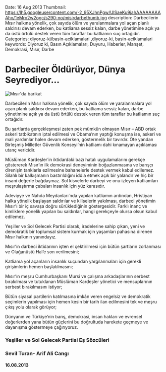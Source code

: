 Date: 16 Aug 2013
Thumbnail: https://lh5.googleusercontent.com/-2_95XJhnPgw/UlSaeKu9jaI/AAAAAAAAAho/1eMro2w2ogc/s290-no/misirdarbethumb.jpg
description: Darbecilerin Mısır halkına yönelik, çok sayıda ölüm ve yaralanmalara yol açan planlı saldırısı devam ederken, bu katliama sessiz kalan, darbe yönetimine açık ya da üstü örtülü destek veren tüm taraflar bu katliamın suç ortağıdır.
Categories: diyoruz-ki/basin-aciklamalari ,diyoruz-ki, basin-aciklamalari
keywords: Diyoruz ki, Basın Açıklamaları, Duyuru, Haberler, Manşet, Demokrasi, Mısır, Darbe

# Darbeciler Öldürüyor, Dünya Seyrediyor…

![Mısır'da barikat](https://lh3.googleusercontent.com/-cj44iHg75Bc/UlSCRYT9Y1I/AAAAAAAAAew/dohVNZH3EUk/w300-h187-no/misir.jpg)

Darbecilerin Mısır halkına yönelik, çok sayıda ölüm ve yaralanmalara yol açan planlı saldırısı devam ederken, bu katliama sessiz kalan, darbe yönetimine açık ya da üstü örtülü destek veren tüm taraflar bu katliamın suç ortağıdır.

Bu şartlarda gerçekleşmesi zaten pek mümkün olmayan Mısır – ABD ortak askeri tatbikatının iptal edilmesi ve Obama’nın yaptığı konuşma ise, askeri ve mali yardımlar halen devam ederken, göstermelik bir tavırdır. Öte yandan Birleşmiş Milletler Güvenlik Konseyi’nin katliamı dahi kınamayan açıklaması utanç vericidir.

Müslüman Kardeşler’in iktidardaki bazı hatalı uygulamalarını gerekçe göstererek Mısır’ın ilk demokrasi deneyiminin boğazlanmasına ve barışçı direnişin tanklarla ezilmesine bahanelerle destek vermek kabul edilemez. Silahlı bir kalkışmanın bastırıldığını iddia etmek açık bir yalandır ve hiç bir insani değerle bağdaşmaz. Sol kisvelerle darbeyi ve onu izleyen katliamları meşrulaştırma çabaları insanlık için yüz karasıdır.

Adeviyye ve Nahda Meydanları’nda yapılan katliamın ardından, Hristiyan halka yönelik başlayan saldırılar ve kiliselerin yakılması, darbeci yönetimin Mısır’ı bir iç savaşa doğru sürüklediğinin göstergesidir. Farklı inanç ve kimliklere yönelik yapılan bu saldırılar, hangi gerekçeyle olursa olsun kabul edilemez.

Yeşiller ve Sol Gelecek Partisi olarak, iradelerine sahip çıkan, yeni ve demokratik bir toplumsal sistem kurmak için yaşamları pahasına direnen Mısır halkının yanındayız.

Mısır’ın darbeci iktidarının işten el çektirilmesi için bütün şartların zorlanması ve Olağanüstü Hal’e son verilmesini;

Katliama yol açanların insanlık suçundan yargılanmaları için gerekli girişimlerin hemen başlatılmasını;

Mısır’ın meşru Cumhurbaşkanı Mursi ve çalışma arkadaşlarının serbest bırakılması ve tutuklanan Müslüman Kardeşler yönetici ve mensuplarının serbest bırakılmasını istiyor;

Bütün siyasal partilerin katılmasına imkân veren engelsiz ve demokratik seçimlerin yapılması için hemen kesin bir tarih ilan edilmesini tek ve meşru çıkış yolu olarak görüyor;

Dünyanın ve Türkiye’nin barış, demokrasi, insan hakları ve evrensel değerlerden yana bütün güçlerini bu doğrultuda harekete geçmeye ve dayanışma göstermeye çağırıyoruz.


### Yeşiller ve Sol Gelecek Partisi Eş Sözcüleri
### Sevil Turan- Arif Ali Cangı
#### 16.08.2013
